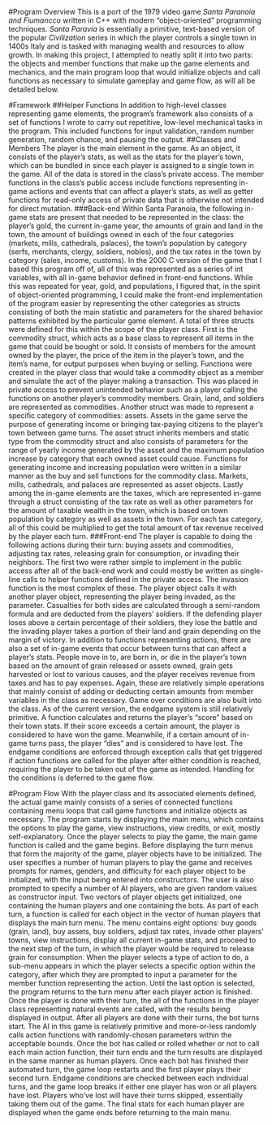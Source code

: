 #Program Overview
	This is a port of the 1979 video game *Santa Paranoia and Fiumancco* written in C++ with modern “object-oriented” programming techniques. *Santa Paravia* is essentially a primitive, text-based version of the popular *Civilization* series in which the player controls a single town in 1400s Italy and is tasked with managing wealth and resources to allow growth.
	In making this project, I attempted to neatly split it into two parts: the objects and member functions that make up the game elements and mechanics, and the main program loop that would initialize objects and call functions as necessary to simulate gameplay and game flow, as will all be detailed below.

#Framework
##Helper Functions
	In addition to high-level classes representing game elements, the program’s framework also consists of a set of functions I wrote to carry out repetitive, low-level mechanical tasks in the program. This included functions for input validation, random number generation, random chance, and pausing the output.
##Classes and Members
	The player is the main element in the game. As an object, it consists of the player’s stats, as well as the stats for the player’s town, which can be bundled in since each player is assigned to a single town in the game. All of the data is stored in the class’s private access. The member functions in the class’s public access include functions representing in-game actions and events that can affect a player’s stats, as well as getter functions for read-only access of private data that is otherwise not intended for direct mutation.
###Back-end
	Within Santa Paranoia, the following in-game stats are present that needed to be represented in the class: the player’s gold, the current in-game year, the amounts of grain and land in the town, the amount of buildings owned in each of the four categories (markets, mills, cathedrals, palaces), the town’s population by category (serfs, merchants, clergy, soldiers, nobles), and the tax rates in the town by category (sales, income, customs). 
	In the 2000 C version of the game that I based this program off of, all of this was represented as a series of int variables, with all in-game behavior defined in front-end functions. While this was repeated for year, gold, and populations, I figured that, in the spirit of object-oriented programming, I could make the front-end implementation of the program easier by representing the other categories as structs consisting of both the main statistic and parameters for the shared behavior patterns exhibited by the particular game element.
	A total of three structs were defined for this within the scope of the player class. First is the commodity struct, which acts as a base class to represent all items in the game that could be bought or sold. It consists of members for the amount owned by the player, the price of the item in the player’s town, and the item’s name, for output purposes when buying or selling. Functions were created in the player class that would take a commodity object as a member and simulate the act of the player making a transaction. This was placed in private access to prevent unintended behavior such as a player calling the functions on another player’s commodity members. Grain, land, and soldiers are represented as commodities.
	Another struct was made to represent a specific category of commodities: assets. Assets in the game serve the purpose of generating income or bringing tax-paying citizens to the player’s town between game turns. The asset struct inherits members and static type from the commodity struct and also consists of parameters for the range of yearly income generated by the asset and the maximum population increase by category that each owned asset could cause. Functions for generating income and increasing population were written in a similar manner as the buy and sell functions for the commodity class. Markets, mills, cathedrals, and palaces are represented as asset objects.
	Lastly among the in-game elements are the taxes, which are represented in-game through a struct consisting of the tax rate as well as other parameters for  the amount of taxable wealth in the town, which is based on town population by category as well as assets in the town. For each tax category, all of this could be multiplied to get the total amount of tax revenue received by the player each turn.
###Front-end
	The player is capable to doing the following actions during their turn: buying assets and commodities, adjusting tax rates, releasing grain for consumption, or invading their neighbors. The first two were rather simple to implement in the public access after all of the back-end work and could mostly be written as single-line calls to helper functions defined in the private access. 
	The invasion function is the most complex of these. The player object calls it with another player object, representing the player being invaded, as the parameter. Casualties for both sides are calculated through a semi-random formula and are deducted from the players’ soldiers. If the defending player loses above a certain percentage of their soldiers, they lose the battle and the invading player takes a portion of their land and grain depending on the margin of victory. 
	In addition to functions representing actions, there are also a set of in-game events that occur between turns that can affect a player’s stats. People move in to, are born in, or die in the player’s town based on the amount of grain released or assets owned, grain gets harvested or lost to various causes, and the player receives revenue from taxes and has to pay expenses. Again, these are relatively simple operations that mainly consist of adding or deducting certain amounts from member variables in the class as necessary.
	Game over conditions are also built into the class. As of the current version, the endgame system is still relatively primitive. A function calculates and returns the player’s “score” based on their town stats. If their score exceeds a certain amount, the player is considered to have won the game. Meanwhile, if a certain amount of in-game turns pass, the player “dies” and is considered to have lost. The endgame conditions are enforced through exception calls that get triggered if action functions are called for the player after either condition is reached, requiring the player to be taken out of the game as intended. Handling for the conditions is deferred to the game flow.

#Program Flow
	With the player class and its associated elements defined, the actual game mainly consists of a series of connected functions containing menu loops that call game functions and initialize objects as necessary. The program starts by displaying the main menu, which contains the options to play the game, view instructions, view credits, or exit, mostly self-explanatory. Once the player selects to play the game, the main game function is called and the game begins.
	Before displaying the turn menus that form the majority of the game, player objects have to be initialized. The user specifies a number of human players to play the game and receives prompts for names, genders, and difficulty for each player object to be initialized, with the input being entered into constructors. The user is also prompted to specify a number of AI players, who are given random values as constructor input. Two vectors of player objects get initialized, one containing the human players and one containing the bots.
	As part of each turn, a function is called for each object in the vector of human players that displays the main turn menu. The menu contains eight options: buy goods (grain, land), buy assets, buy soldiers, adjust tax rates, invade other players’ towns, view instructions, display all current in-game stats, and proceed to the next step of the turn, in which the player would be required to release grain for consumption. 
	When the player selects a type of action to do, a sub-menu appears in which the player selects a specific option within the category, after which they are prompted to input a parameter for the member function representing the action. Until the last option is selected, the program returns to the turn menu after each player action is finished. Once the player is done with their turn, the all of the functions in the player class representing natural events are called, with the results being displayed in output.
	After all players are done with their turns, the bot turns start. The AI in this game is relatively primitive and more-or-less randomly calls action functions with randomly-chosen parameters within the acceptable bounds. Once the bot has called or rolled whether or not to call each main action function, their turn ends and the turn results are displayed in the same manner as human players. Once each bot has finished their automated turn, the game loop restarts and the first player plays their second turn.
	Endgame conditions are checked between each individual turns, and the game loop breaks if either one player has won or all players have lost. Players who’ve lost will have their turns skipped, essentially taking them out of the game. The final stats for each human player are displayed when the game ends before returning to the main menu.
